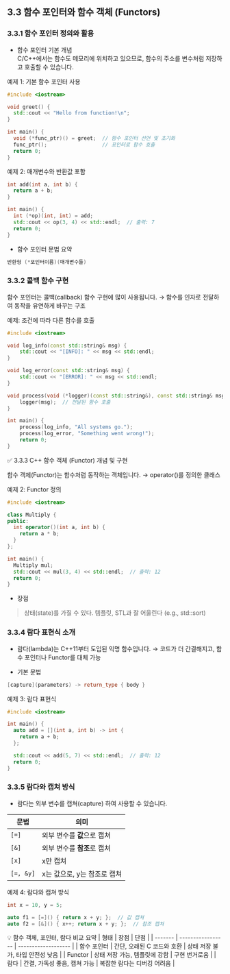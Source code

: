 ## 3.3 함수 포인터와 함수 객체 (Functors)  
### 3.3.1 함수 포인터 정의와 활용  
* 함수 포인터 기본 개념  
C/C++에서는 함수도 메모리에 위치하고 있으므로, 함수의 주소를 변수처럼 저장하고 호출할 수 있습니다.

예제 1: 기본 함수 포인터 사용
```cpp
#include <iostream>

void greet() {
  std::cout << "Hello from function!\n";
}

int main() {
  void (*func_ptr)() = greet;  // 함수 포인터 선언 및 초기화
  func_ptr();                  // 포인터로 함수 호출
  return 0;
}
```
예제 2: 매개변수와 반환값 포함
```cpp
int add(int a, int b) {
  return a + b;
}

int main() {
  int (*op)(int, int) = add;
  std::cout << op(3, 4) << std::endl;  // 출력: 7
  return 0;
}
```
* 함수 포인터 문법 요약
```cpp
반환형 (*포인터이름)(매개변수들)
```

### 3.3.2 콜백 함수 구현

함수 포인터는 콜백(callback) 함수 구현에 많이 사용됩니다.
→ 함수를 인자로 전달하여 동작을 유연하게 바꾸는 구조

예제: 조건에 따라 다른 함수를 호출
```cpp
#include <iostream>

void log_info(const std::string& msg) {
    std::cout << "[INFO]: " << msg << std::endl;
}

void log_error(const std::string& msg) {
    std::cout << "[ERROR]: " << msg << std::endl;
}

void process(void (*logger)(const std::string&), const std::string& msg) {
    logger(msg);  // 전달된 함수 호출
}

int main() {
    process(log_info, "All systems go.");
    process(log_error, "Something went wrong!");
    return 0;
}
```
✅ 3.3.3 C++ 함수 객체 (Functor) 개념 및 구현

함수 객체(Functor)는 함수처럼 동작하는 객체입니다.
→ operator()를 정의한 클래스

예제 2: Functor 정의
```cpp
#include <iostream>

class Multiply {
public:
  int operator()(int a, int b) {
    return a * b;
  }
};

int main() {
  Multiply mul;
  std::cout << mul(3, 4) << std::endl;  // 출력: 12
  return 0;
}
```
* 장점
> 상태(state)를 가질 수 있다.
> 템플릿, STL과 잘 어울린다 (e.g., std::sort)

### 3.3.4 람다 표현식 소개
* 람다(lambda)는 C++11부터 도입된 익명 함수입니다.
→ 코드가 더 간결해지고, 함수 포인터나 Functor를 대체 가능

* 기본 문법
```cpp
[capture](parameters) -> return_type { body }
```
예제 3: 람다 표현식
```cpp
#include <iostream>

int main() {
  auto add = [](int a, int b) -> int {
    return a + b;
  };

  std::cout << add(5, 7) << std::endl;  // 출력: 12
  return 0;
}
```

### 3.3.5 람다와 캡쳐 방식
* 람다는 외부 변수를 캡쳐(capture) 하여 사용할 수 있습니다.

| 문법        | 의미                |
| --------- | ----------------- |
| `[=]`     | 외부 변수를 **값**으로 캡쳐 |
| `[&]`     | 외부 변수를 **참조**로 캡쳐 |
| `[x]`     | x만 캡쳐             |
| `[=, &y]` | x는 값으로, y는 참조로 캡쳐 |

예제 4: 람다와 캡쳐 방식
```cpp
int x = 10, y = 5;

auto f1 = [=]() { return x + y; };  // 값 캡쳐
auto f2 = [&]() { x++; return x + y; };  // 참조 캡쳐
```

💡 함수 객체, 포인터, 람다 비교 요약
| 형태      | 장점                | 단점                  |
| ------- | ----------------- | ------------------- |
| 함수 포인터  | 간단, 오래된 C 코드와 호환  | 상태 저장 불가, 타입 안전성 낮음 |
| Functor | 상태 저장 가능, 템플릿에 강함 | 구현 번거로움             |
| 람다      | 간결, 가독성 좋음, 캡쳐 가능 | 복잡한 람다는 디버깅 어려움     |
